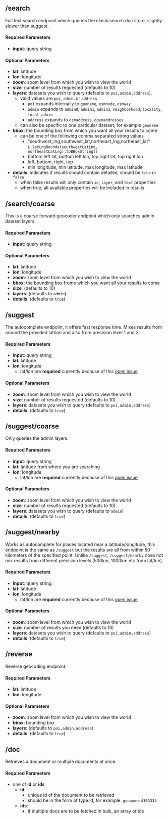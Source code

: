 ## /search

Full text search endpoint which queries the elasticsearch doc store, slightly slower than suggest.

#### Required Parameters
* **input**: query string

#### Optional Parameters
* **lat**: latitude
* **lon**: longitude
* **zoom**: zoom level from which you wish to view the world
* **size**: number of results requested (defaults to 10)
* **layers**: datasets you wish to query (defaults to ```poi,admin,address```). 
  * valid values are ```poi```, ```admin``` or ```address``` 
    * ```poi``` expands internally to ```geoname```, ```osmnode```, ```osmway``` 
    * ```admin``` expands to ```admin0```, ```admin1```, ```admin2```, ```neighborhood```, ```locality```, ```local_admin```
    * ```address``` expands to ```osmaddress```, ```openaddresses```
  * can also be specific to one particular dataset, for example ```geoname```
* **bbox**: the bounding box from which you want all your results to come
  * can be one of the following comma separated string values
    * "southwest_lng,southwest_lat,northeast_lng,northeast_lat" ```L.latLngBounds(southwestLatLng, northeastLatLng).toBBoxString()```
    * bottom left lat, bottom left lon, top right lat, top right lon
    * left, bottom, right, top
    * min longitude, min latitude, max longitude, max latitude
* **details**: indicates if results should contain detailed, should be `true` or `false`
  * when false results will only contain `id`, `layer`, and `text` properties
  * when true, all available properties will be included in results


## /search/coarse

This is a coarse forward geocoder endpoint which only searches admin dataset layers.

#### Required Parameters
* **input**: query string

#### Optional Parameters
* **lat**: latitude
* **lon**: longitude
* **zoom**: zoom level from which you wish to view the world
* **bbox**: the bounding box frome which you want all your results to come
* **size**: (defaults to 10)
* **layers**: (defaults to ```admin```)
* **details**: (defaults to `true`)


## /suggest

The autocomplete endpoint, it offers fast response time. Mixes results from around the provided lat/lon and also from precision level 1 and 3.

#### Required Parameters
* **input**: query string
* **lat**: latitude
* **lon**: longitude
  * lat/lon are **required** currently because of this [open issue](https://github.com/elasticsearch/elasticsearch/issues/6444)

#### Optional Parameters
* **zoom**: zoom level from which you wish to view the world
* **size**: number of results requested (defaults to 10)
* **layers**: datasets you wish to query (defaults to ```poi,admin,address```)
* **details**: (defaults to `true`)


## /suggest/coarse

Only queries the admin layers.

#### Required Parameters
* **input**: query string
* **lat**: latitude from where you are searching
* **lon**: longitude
  * lat/lon are **required** currently because of this [open issue](https://github.com/elasticsearch/elasticsearch/issues/6444)

#### Optional Parameters
* **zoom**: zoom level from which you wish to view the world
* **size**: number of results requested (defaults to 10)
* **layers**: datasets you wish to query (defaults to ```admin```)
* **details**: (defaults to `true`)


## /suggest/nearby

Works as autocomplete for places located near a latitude/longitude, this endpoint is the same as ```/suggest``` but the results are all from within 50 kilometers of the specified point.  Unlike ```/suggest```, ```/suggest/nearby``` does not mix results from different precision levels (500km, 1000km etc from lat/lon).

#### Required Parameters
* **input**: query string
* **lat**: latitude
* **lon**: longitude
  * lat/lon are **required** currently because of this [open issue](https://github.com/elasticsearch/elasticsearch/issues/6444)

#### Optional Parameters
* **zoom**: zoom level from which you wish to view the world
* **size**: number of results you need (defaults to 10)
* **layers**: datasets you wish to query (defaults to ```poi,admin,address```)
* **details**: (defaults to `true`)


## /reverse

Reverse geocoding endpoint.

#### Required Parameters
* **lat**: latitude
* **lon**: longitude

#### Optional Parameters
* **zoom**: zoom level from which you wish to view the world
* **bbox**: bounding box
* **layers**: (defaults to ```poi,admin,address```)
* **details**: (defaults to `true`)


## /doc

Retrieves a document or multiple documents at once.

#### Required Parameters
* one of **id** or **ids**
  * **id**:
    * unique id of the document to be retrieved
    * should be in the form of type:id, for example: ```geoname:4163334```
  * **ids**:
    * if multiple docs are to be fetched in bulk, an array of ids
